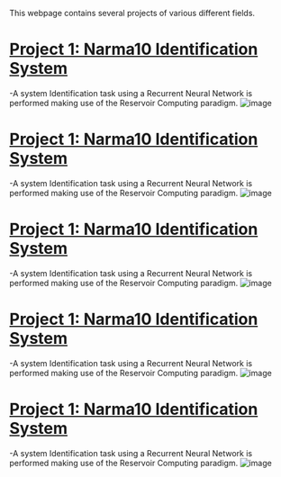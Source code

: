 
This webpage contains several projects of various different fields.

# [Project 1: Narma10 Identification System](https://github.com/LaurensEiroa/Narma10-System-Identification/blob/master/EchoStateNetwork.ipynb)
-A system Identification task using a Recurrent Neural Network is performed making use of the Reservoir Computing paradigm.
![image](https://user-images.githubusercontent.com/61729785/208735852-010b035d-f28c-483e-8956-014e39859c8e.png)


# [Project 1: Narma10 Identification System](https://github.com/LaurensEiroa/Narma10-System-Identification/blob/master/EchoStateNetwork.ipynb)
-A system Identification task using a Recurrent Neural Network is performed making use of the Reservoir Computing paradigm.
![image](https://user-images.githubusercontent.com/61729785/208735852-010b035d-f28c-483e-8956-014e39859c8e.png)

# [Project 1: Narma10 Identification System](https://github.com/LaurensEiroa/Narma10-System-Identification/blob/master/EchoStateNetwork.ipynb)
-A system Identification task using a Recurrent Neural Network is performed making use of the Reservoir Computing paradigm.
![image](https://user-images.githubusercontent.com/61729785/208735852-010b035d-f28c-483e-8956-014e39859c8e.png)


# [Project 1: Narma10 Identification System](https://github.com/LaurensEiroa/Narma10-System-Identification/blob/master/EchoStateNetwork.ipynb)
-A system Identification task using a Recurrent Neural Network is performed making use of the Reservoir Computing paradigm.
![image](https://user-images.githubusercontent.com/61729785/208735852-010b035d-f28c-483e-8956-014e39859c8e.png)


# [Project 1: Narma10 Identification System](https://github.com/LaurensEiroa/Narma10-System-Identification/blob/master/EchoStateNetwork.ipynb)
-A system Identification task using a Recurrent Neural Network is performed making use of the Reservoir Computing paradigm.
![image](https://user-images.githubusercontent.com/61729785/208735852-010b035d-f28c-483e-8956-014e39859c8e.png)
